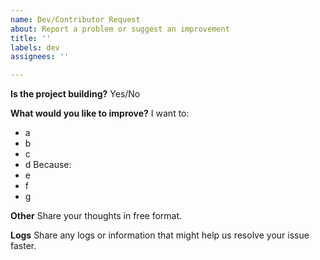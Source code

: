 ```yaml
---
name: Dev/Contributor Request
about: Report a problem or suggest an improvement
title: ''
labels: dev
assignees: ''

---
```


**Is the project building?**
Yes/No

**What would you like to improve?**
I want to:
- a
- b
- c
- d
Because:
- e
- f
- g

**Other**
Share your thoughts in free format.

**Logs**
Share any logs or information that might help us resolve your issue faster.
